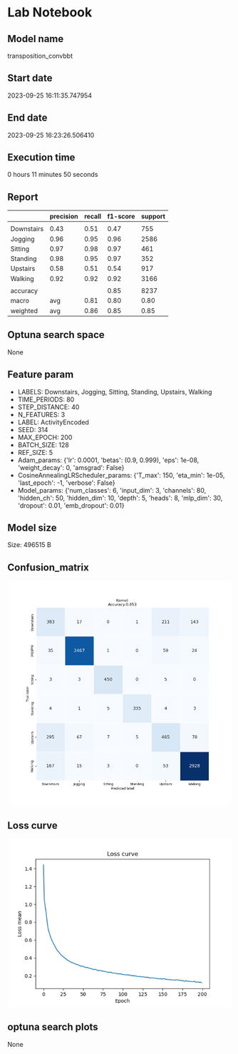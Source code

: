 # Lab Notebook


## Model name
transposition_convbbt

## Start date
2023-09-25 16:11:35.747954

## End date
2023-09-25 16:23:26.506410

## Execution time
0 hours 11 minutes 50 seconds

## Report
| | precision | recall | f1-score | support |
| --- | --- | --- | --- | --- |
|  |
| Downstairs | 0.43 | 0.51 | 0.47 | 755 |
| Jogging | 0.96 | 0.95 | 0.96 | 2586 |
| Sitting | 0.97 | 0.98 | 0.97 | 461 |
| Standing | 0.98 | 0.95 | 0.97 | 352 |
| Upstairs | 0.58 | 0.51 | 0.54 | 917 |
| Walking | 0.92 | 0.92 | 0.92 | 3166 |
|  |
|  accuracy || | 0.85 | 8237 |
| macro | avg | 0.81 | 0.80 | 0.80 | 8237 |
| weighted | avg | 0.86 | 0.85 | 0.85 | 8237 |


## Optuna search space
None

## Feature param
- LABELS: Downstairs, Jogging, Sitting, Standing, Upstairs, Walking
- TIME_PERIODS: 80
- STEP_DISTANCE: 40
- N_FEATURES: 3
- LABEL: ActivityEncoded
- SEED: 314
- MAX_EPOCH: 200
- BATCH_SIZE: 128
- REF_SIZE: 5
- Adam_params: {'lr': 0.0001, 'betas': (0.9, 0.999), 'eps': 1e-08, 'weight_decay': 0, 'amsgrad': False}
- CosineAnnealingLRScheduler_params: {'T_max': 150, 'eta_min': 1e-05, 'last_epoch': -1, 'verbose': False}
- Model_params: {'num_classes': 6, 'input_dim': 3, 'channels': 80, 'hidden_ch': 50, 'hidden_dim': 10, 'depth': 5, 'heads': 8, 'mlp_dim': 30, 'dropout': 0.01, 'emb_dropout': 0.01}

## Model size
Size: 496515     B

## Confusion_matrix
![alt](./assets/cross-tab.png)

## Loss curve
![alt](./assets/loss.png)

## optuna search plots
None
